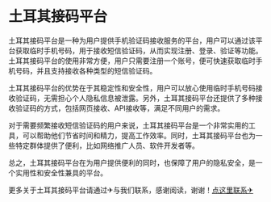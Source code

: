 # 土耳其接码平台

土耳其接码平台是一种为用户提供手机验证码接收服务的平台，用户可以通过该平台获取临时手机号码，用于接收短信验证码，从而实现注册、登录、验证等功能。土耳其接码平台的使用非常方便，用户只需要注册一个账号，便可快速获取临时手机号码，并且支持接收各种类型的短信验证码。

土耳其接码平台的优势在于其稳定性和安全性，用户可以放心使用临时手机号码接收验证码，无需担心个人隐私信息被泄露。另外，土耳其接码平台还提供了多种接收验证码的方式，包括网页接收、API接收等，满足不同用户的需求。

对于需要频繁接收短信验证码的用户来说，土耳其接码平台是一个非常实用的工具，可以帮助他们节省时间和精力，提高工作效率。同时，土耳其接码平台也为一些特定群体提供了便利，比如网络推广人员、软件开发者等。

总之，土耳其接码平台在为用户提供便利的同时，也保障了用户的隐私安全，是一个实用性和安全性兼具的平台。

更多关于土耳其接码平台请通过✈与我们联系，感谢阅读，谢谢！[点这里联系✈](https://abc.k02.cc)